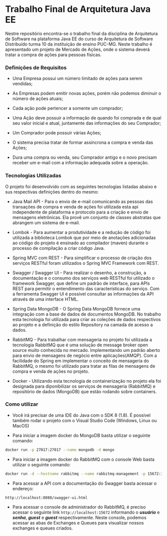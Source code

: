 # Trabalho Final de Arquitetura Java EE

Nestre repositório encontra-se o trabalho final da disciplina de Arquitetura de Software na plataforma Java EE do curso de Arquitetura de Software Distribuído turma 10 da instituição de ensino PUC-MG. Neste trabalho é apresentado um projeto de Mercado de Ações, onde o sistema deverá tratar a compra de ações para pessoas físicas.

### Definições de Requisitos


  - Uma Empresa possui um número limitado de ações para serem vendidas;
  
  - As Empresas podem emitir novas ações, porém não podemos diminuir o número de ações atuais;
  
  - Cada ação pode pertencer a somente um comprador;
  
  - Uma Ação deve possuir a informação de quando foi comprada e de qual seu valor inicial e atual, juntamente das informações do seu Comprador;
  
  - Um Comprador pode possuir várias Ações;
  
  - O sistema precisa tratar de formar assíncrona a compra e venda das Ações;
  
  - Dura uma compra ou venda, seu Comprador antigo e o novo precisam receber um e-mail com a informação adequada sobre a operação.


### Tecnologias Utilizadas

O projeto foi desenvolvido com as seguintes tecnologias listadas abaixo e sus respectivas definições dentro do mesmo:

* Java Mail API - Para o envio de e-mail comunicando as pessoas das transações de compra e venda de ações foi utilizada esta api independente de plataforma e protocolo para a criação e envio de mensagens eletrônicas. Ela provê um conjunto de classes abstratas que abrangem um sistema de e-mail.

* Lombok - Para aumentar a produtividade e a redução de código foi utilizada a biblioteca Lombok que por meio de anotações adicionadas ao código do projeto é ensinado ao compilador (maven) durante o processo de compilação a criar código Java.

* Spring MVC com REST - Para simplificar o processo de criação dos serviços RESTful foram utilizados o Spring MVC Framework com REST.

* Swagger / Swagger UI - Para realizar o desenho, a construção, a documentação e o consumo dos serviços web RESTful foi utilizado o framework Swagger, que define um padrão de interface, para APIs REST para permitir o entendimento das características do serviço. Com a ferramenta Swagger UI é possível consultar as informações da API através de uma interface HTML.

* Spring Data MongoDB - O Spring Data MongoDB fornece uma integração com a base de dados de documentos MongoDB. No trabalho esta tecnologia foi utilizada para criar as coleções de dados respectivos ao projeto e a definição do estilo Repository na camada de acesso a dados.

* RabbitMQ - Para trabalhar com mensageria no projeto foi utilizada a tecnologia RabbitMQ que é uma solução de message broker open source muito conhecida no mercado. Implementando um padrão aberto para envio de mensagens de negócio entre aplicações(AMQP). Com a facilidade do Spring em implementar o conceito de mensageria do RabbitMQ, o mesmo foi utilizado para tratar as filas de mensagens de compra e venda de ações no projeto.

* Docker - Utilizando esta tecnologia de containerização no projeto ela foi designada para diponibilizar os serviços de mensageria (RabbitMQ) e repositório de dados (MongoDB) que estão rodando sobre containers.


### Como utilizar

* Você irá precisar de uma IDE do Java com o SDK 8 (1.8). 
É possível também rodar o projeto com o Visual Studio Code (Windows, Linux ou MacOS)

* Para iniciar a imagem docker do MongoDB basta utilizar o seguinte comando: 

```sh
docker run -p 27017:27017 --name mongodb -d mongo
```

* Para iniciar a imagem docker do RabbitMQ com o console Web basta utilizar o seguinte comando:

```sh
docker run -d --hostname rabbitmq --name rabbitmq-management -p 15672:15672 -p 5671:5671 -p 5672:5672 rabbitmq:management
```

* Para acessar a API com a documentação do Swagger basta acessar o endereço:

```sh
http://localhost:8080/swagger-ui.html
```

* Para acessar o console de administrador do RabbitMQ, é preciso acessar o seguinte link `http://localhost:15672` informando o ***usuário*** e ***senha***, ***guest*** e ***guest*** respectivamente. 
Neste console, podemos acessar as abas de Exchanges e Queues para visualizar nossos exchanges e queues criados.
